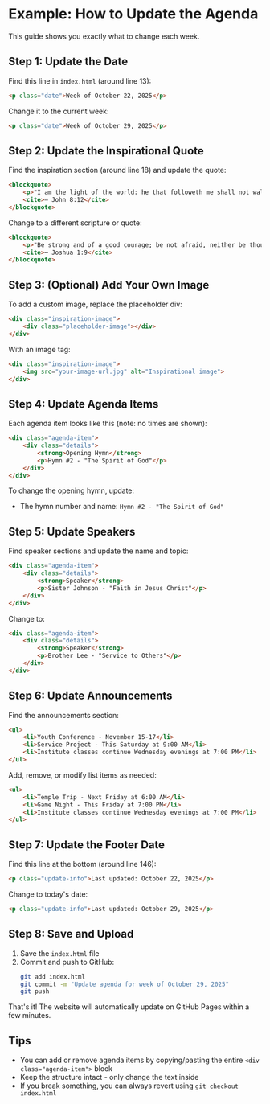 # Example: How to Update the Agenda

This guide shows you exactly what to change each week.

## Step 1: Update the Date

Find this line in `index.html` (around line 13):
```html
<p class="date">Week of October 22, 2025</p>
```

Change it to the current week:
```html
<p class="date">Week of October 29, 2025</p>
```

## Step 2: Update the Inspirational Quote

Find the inspiration section (around line 18) and update the quote:
```html
<blockquote>
    <p>"I am the light of the world: he that followeth me shall not walk in darkness, but shall have the light of life."</p>
    <cite>— John 8:12</cite>
</blockquote>
```

Change to a different scripture or quote:
```html
<blockquote>
    <p>"Be strong and of a good courage; be not afraid, neither be thou dismayed."</p>
    <cite>— Joshua 1:9</cite>
</blockquote>
```

## Step 3: (Optional) Add Your Own Image

To add a custom image, replace the placeholder div:
```html
<div class="inspiration-image">
    <div class="placeholder-image"></div>
</div>
```

With an image tag:
```html
<div class="inspiration-image">
    <img src="your-image-url.jpg" alt="Inspirational image">
</div>
```

## Step 4: Update Agenda Items

Each agenda item looks like this (note: no times are shown):
```html
<div class="agenda-item">
    <div class="details">
        <strong>Opening Hymn</strong>
        <p>Hymn #2 - "The Spirit of God"</p>
    </div>
</div>
```

To change the opening hymn, update:
- The hymn number and name: `Hymn #2 - "The Spirit of God"`

## Step 5: Update Speakers

Find speaker sections and update the name and topic:
```html
<div class="agenda-item">
    <div class="details">
        <strong>Speaker</strong>
        <p>Sister Johnson - "Faith in Jesus Christ"</p>
    </div>
</div>
```

Change to:
```html
<div class="agenda-item">
    <div class="details">
        <strong>Speaker</strong>
        <p>Brother Lee - "Service to Others"</p>
    </div>
</div>
```

## Step 6: Update Announcements

Find the announcements section:
```html
<ul>
    <li>Youth Conference - November 15-17</li>
    <li>Service Project - This Saturday at 9:00 AM</li>
    <li>Institute classes continue Wednesday evenings at 7:00 PM</li>
</ul>
```

Add, remove, or modify list items as needed:
```html
<ul>
    <li>Temple Trip - Next Friday at 6:00 AM</li>
    <li>Game Night - This Friday at 7:00 PM</li>
    <li>Institute classes continue Wednesday evenings at 7:00 PM</li>
</ul>
```

## Step 7: Update the Footer Date

Find this line at the bottom (around line 146):
```html
<p class="update-info">Last updated: October 22, 2025</p>
```

Change to today's date:
```html
<p class="update-info">Last updated: October 29, 2025</p>
```

## Step 8: Save and Upload

1. Save the `index.html` file
2. Commit and push to GitHub:
   ```bash
   git add index.html
   git commit -m "Update agenda for week of October 29, 2025"
   git push
   ```

That's it! The website will automatically update on GitHub Pages within a few minutes.

## Tips

- You can add or remove agenda items by copying/pasting the entire `<div class="agenda-item">` block
- Keep the structure intact - only change the text inside
- If you break something, you can always revert using `git checkout index.html`
